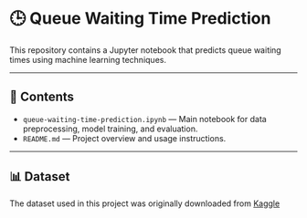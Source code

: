 # 🕒 Queue Waiting Time Prediction

This repository contains a Jupyter notebook that predicts queue waiting times using machine learning techniques.

---

## 📁 Contents

- `queue-waiting-time-prediction.ipynb` — Main notebook for data preprocessing, model training, and evaluation.
- `README.md` — Project overview and usage instructions.

---

## 📊 Dataset

The dataset used in this project was originally downloaded from [Kaggle](https://www.kaggle.com/datasets/sanjeebtiwary/queue-waiting-time-prediction/data)


